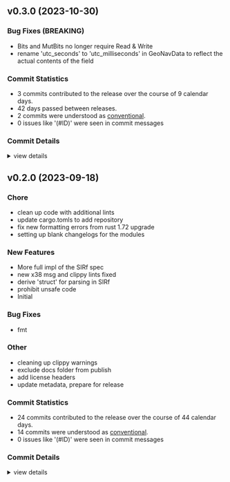 


## v0.3.0 (2023-10-30)

### Bug Fixes (BREAKING)

 - <csr-id-bba2c45c261c24124b9f4cd260d7177364e0794e/> Bits and MutBits no longer require Read & Write
 - <csr-id-e981099e141ffbc884031fd40d4adcebc46faaec/> rename 'utc_seconds' to 'utc_milliseconds' in GeoNavData to reflect the actual contents of the field

### Commit Statistics

<csr-read-only-do-not-edit/>

 - 3 commits contributed to the release over the course of 9 calendar days.
 - 42 days passed between releases.
 - 2 commits were understood as [conventional](https://www.conventionalcommits.org).
 - 0 issues like '(#ID)' were seen in commit messages

### Commit Details

<csr-read-only-do-not-edit/>

<details><summary>view details</summary>

 * **Uncategorized**
    - Release irox-tools v0.3.0, safety bump 12 crates ([`eb83b27`](https://github.com/spmadden/irox/commit/eb83b27b20c23e51e5b0fc3b7b3704e2c03af46c))
    - Bits and MutBits no longer require Read & Write ([`bba2c45`](https://github.com/spmadden/irox/commit/bba2c45c261c24124b9f4cd260d7177364e0794e))
    - Rename 'utc_seconds' to 'utc_milliseconds' in GeoNavData to reflect the actual contents of the field ([`e981099`](https://github.com/spmadden/irox/commit/e981099e141ffbc884031fd40d4adcebc46faaec))
</details>

## v0.2.0 (2023-09-18)

<csr-id-f03d8a3ec997d53470bfdeb5e76b71925aac3f10/>
<csr-id-80d2b88bdcb553faaeafc09673c31d7ebedafd19/>
<csr-id-b9a0ae0ccb51682bd9c36e9ab198f38634a62ade/>
<csr-id-1a365333397b02a5f911d0897c3bf0c80f6c2b80/>
<csr-id-5c178560becc0b665d70be2d99a1cffad3ba4284/>
<csr-id-8ef5bb6167b6fae09c73e2ccfe8ff4fe862c7ac9/>
<csr-id-7fa187c565b024c1311fb8dcc0ed5bb5387557a1/>
<csr-id-49d55665ffd9ebcfe0394e40cb36bcc35a6a72f9/>

### Chore

 - <csr-id-f03d8a3ec997d53470bfdeb5e76b71925aac3f10/> clean up code with additional lints
 - <csr-id-80d2b88bdcb553faaeafc09673c31d7ebedafd19/> update cargo.tomls to add repository
 - <csr-id-b9a0ae0ccb51682bd9c36e9ab198f38634a62ade/> fix new formatting errors from rust 1.72 upgrade
 - <csr-id-1a365333397b02a5f911d0897c3bf0c80f6c2b80/> setting up blank changelogs for the modules

### New Features

 - <csr-id-eb7f5fa4f547ba8b59d3551b50dcebed53aa3a36/> More full impl of the SIRf spec
 - <csr-id-fdaf61f7de9e266c1d3aa25ca1c69a92b655f0ad/> new x38 msg and clippy lints fixed
 - <csr-id-95869b9bf0aa7619f97b3552d3de0658526ec32c/> derive 'struct' for parsing in SIRf
 - <csr-id-c088de020214e47f28391d0af5a64abe56ad185b/> prohibit unsafe code
 - <csr-id-091f484738eb46b1e9735440f4e11dc98abe6287/> Initial

### Bug Fixes

 - <csr-id-36ce7378e51dc93247379486952a7104329feceb/> fmt

### Other

 - <csr-id-5c178560becc0b665d70be2d99a1cffad3ba4284/> cleaning up clippy warnings
 - <csr-id-8ef5bb6167b6fae09c73e2ccfe8ff4fe862c7ac9/> exclude docs folder from publish
 - <csr-id-7fa187c565b024c1311fb8dcc0ed5bb5387557a1/> add license headers
 - <csr-id-49d55665ffd9ebcfe0394e40cb36bcc35a6a72f9/> update metadata, prepare for release

### Commit Statistics

<csr-read-only-do-not-edit/>

 - 24 commits contributed to the release over the course of 44 calendar days.
 - 14 commits were understood as [conventional](https://www.conventionalcommits.org).
 - 0 issues like '(#ID)' were seen in commit messages

### Commit Details

<csr-read-only-do-not-edit/>

<details><summary>view details</summary>

 * **Uncategorized**
    - Release irox-enums_derive v0.2.0, irox-enums v0.2.0, irox-tools v0.2.0, irox-units v0.2.0, irox-carto v0.2.0, irox-csv v0.2.0, irox-egui-extras v0.2.0, irox-networking v0.2.0, irox-types v0.2.0, irox-influxdb_v1 v0.2.0, irox-structs_derive v0.2.0, irox-structs v0.2.0, irox-nmea0183 v0.1.0, irox-sirf v0.2.0, irox-stats v0.2.0, irox-winlocation-api v0.1.0, irox v0.2.0, safety bump 10 crates ([`6a72204`](https://github.com/spmadden/irox/commit/6a722046661ceef02a66c2067e2c5c15ce102e04))
    - Clean up code with additional lints ([`f03d8a3`](https://github.com/spmadden/irox/commit/f03d8a3ec997d53470bfdeb5e76b71925aac3f10))
    - Update cargo.tomls to add repository ([`80d2b88`](https://github.com/spmadden/irox/commit/80d2b88bdcb553faaeafc09673c31d7ebedafd19))
    - Fix new formatting errors from rust 1.72 upgrade ([`b9a0ae0`](https://github.com/spmadden/irox/commit/b9a0ae0ccb51682bd9c36e9ab198f38634a62ade))
    - Setting up blank changelogs for the modules ([`1a36533`](https://github.com/spmadden/irox/commit/1a365333397b02a5f911d0897c3bf0c80f6c2b80))
    - More full impl of the SIRf spec ([`eb7f5fa`](https://github.com/spmadden/irox/commit/eb7f5fa4f547ba8b59d3551b50dcebed53aa3a36))
    - New x38 msg and clippy lints fixed ([`fdaf61f`](https://github.com/spmadden/irox/commit/fdaf61f7de9e266c1d3aa25ca1c69a92b655f0ad))
    - Derive 'struct' for parsing in SIRf ([`95869b9`](https://github.com/spmadden/irox/commit/95869b9bf0aa7619f97b3552d3de0658526ec32c))
    - Cleaning up clippy warnings ([`5c17856`](https://github.com/spmadden/irox/commit/5c178560becc0b665d70be2d99a1cffad3ba4284))
    - Add 0xFF asciidata ([`885b594`](https://github.com/spmadden/irox/commit/885b5942ed3ab019094581fd4f5f316ecc78c279))
    - Add 0x09 CPU Throughput ([`7c27337`](https://github.com/spmadden/irox/commit/7c27337810927b8c331b2a1cb4e9c547343319f2))
    - Add 0x33-6 Tracker Load Statu ([`bd904ca`](https://github.com/spmadden/irox/commit/bd904caff881504b4ffd9e19233a468dce0e3acc))
    - Add 0x1C NavLibrary Measurement ([`ccc9637`](https://github.com/spmadden/irox/commit/ccc9637acad96be96c34abbd9d4ab475921fbfaa))
    - Add 0x29 Geodetic Nav Data ([`e634e35`](https://github.com/spmadden/irox/commit/e634e3510cb91e8e60d7d14b21a3af1e2718a4f9))
    - Add 0x32 SBAS Parameters ([`3aeb9b4`](https://github.com/spmadden/irox/commit/3aeb9b42090a1936358de8d19cb978711fb9dbad))
    - Add 0x1E Nav SV State ([`3a718cd`](https://github.com/spmadden/irox/commit/3a718cdf6d445e5b815d8d7f8e31933fd10994e2))
    - Add 0x08 50 BPS Data ([`8ece255`](https://github.com/spmadden/irox/commit/8ece2552a077652e662dbaacdbfb9bb0eb2a4e92))
    - Add 0x04 Measured Track Data ([`59d017d`](https://github.com/spmadden/irox/commit/59d017d483b0aac337f76122871a127be4d8389b))
    - Prohibit unsafe code ([`c088de0`](https://github.com/spmadden/irox/commit/c088de020214e47f28391d0af5a64abe56ad185b))
    - Exclude docs folder from publish ([`8ef5bb6`](https://github.com/spmadden/irox/commit/8ef5bb6167b6fae09c73e2ccfe8ff4fe862c7ac9))
    - Add license headers ([`7fa187c`](https://github.com/spmadden/irox/commit/7fa187c565b024c1311fb8dcc0ed5bb5387557a1))
    - Update metadata, prepare for release ([`49d5566`](https://github.com/spmadden/irox/commit/49d55665ffd9ebcfe0394e40cb36bcc35a6a72f9))
    - Fmt ([`36ce737`](https://github.com/spmadden/irox/commit/36ce7378e51dc93247379486952a7104329feceb))
    - Initial ([`091f484`](https://github.com/spmadden/irox/commit/091f484738eb46b1e9735440f4e11dc98abe6287))
</details>

